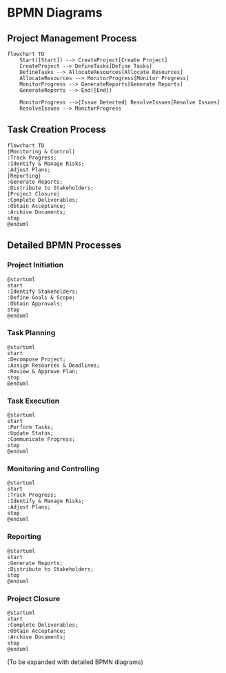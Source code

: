 # BPMN Diagrams

## Project Management Process

```mermaid
flowchart TD
    Start([Start]) --> CreateProject[Create Project]
    CreateProject --> DefineTasks[Define Tasks]
    DefineTasks --> AllocateResources[Allocate Resources]
    AllocateResources --> MonitorProgress[Monitor Progress]
    MonitorProgress --> GenerateReports[Generate Reports]
    GenerateReports --> End([End])
    
    MonitorProgress -->|Issue Detected| ResolveIssues[Resolve Issues]
    ResolveIssues --> MonitorProgress
```

## Task Creation Process

```mermaid
flowchart TD
|Monitoring & Control|
:Track Progress;
:Identify & Manage Risks;
:Adjust Plans;
|Reporting|
:Generate Reports;
:Distribute to Stakeholders;
|Project Closure|
:Complete Deliverables;
:Obtain Acceptance;
:Archive Documents;
stop
@enduml
```

## Detailed BPMN Processes

### Project Initiation

```plantuml
@startuml
start
:Identify Stakeholders;
:Define Goals & Scope;
:Obtain Approvals;
stop
@enduml
```

### Task Planning

```plantuml
@startuml
start
:Decompose Project;
:Assign Resources & Deadlines;
:Review & Approve Plan;
stop
@enduml
```

### Task Execution

```plantuml
@startuml
start
:Perform Tasks;
:Update Status;
:Communicate Progress;
stop
@enduml
```

### Monitoring and Controlling

```plantuml
@startuml
start
:Track Progress;
:Identify & Manage Risks;
:Adjust Plans;
stop
@enduml
```

### Reporting

```plantuml
@startuml
start
:Generate Reports;
:Distribute to Stakeholders;
stop
@enduml
```

### Project Closure

```plantuml
@startuml
start
:Complete Deliverables;
:Obtain Acceptance;
:Archive Documents;
stop
@enduml
```

(To be expanded with detailed BPMN diagrams)
